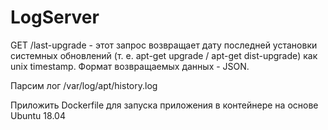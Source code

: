 # LogServer

GET /last-upgrade - этот запрос возвращает дату последней
установки системных обновлений (т. е. apt-get upgrade / apt-get
dist-upgrade) как unix timestamp. Формат возвращаемых данных - JSON.

Парсим лог /var/log/apt/history.log

Приложить Dockerfile для запуска приложения в контейнере на основе Ubuntu 18.04

